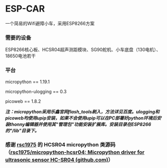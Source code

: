 # ESP-CAR

一个简易的Wifi避障小车，采用ESP8266方案

### 需要的设备

ESP8266核心板、HCSR04超声测距模块、SG90舵机、小车底盘（130电机）、18650电池若干

### 平台

micropython == 1.19.1

micropython-ulogging == 0.3

picoweb == 1.8.2

***注：micropython采用乐鑫官网flash_tools刷入，方法详见百度。ulogging和picoweb均使用upip安装，如果不会使用upip可以在PC部署好python环境后安装thonny编辑器并使用其"管理包"功能安装扩展库。安装目录在ESP8266的"\/lib"目录下。***

### 感谢 [rsc1975](https://github.com/rsc1975) 的 HCSR04 micropython 类源码（[rsc1975/micropython-hcsr04: Micropython driver for ultrasonic sensor HC-SR04 (github.com)](https://github.com/rsc1975/micropython-hcsr04)）
